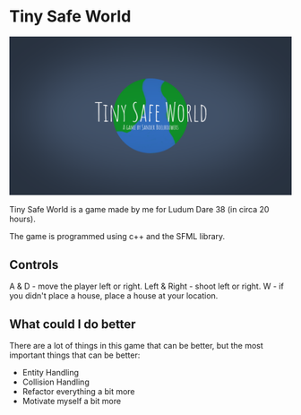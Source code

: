 # Tiny Safe World
![TinySafeWorld](img/TinySafeWorld.png)

Tiny Safe World is a game made by me for Ludum Dare 38 (in circa 20 hours).

The game is programmed using c++ and the SFML library.

## Controls
A & D - move the player left or right.
Left & Right - shoot left or right.
W - if you didn't place a house, place a house at your location.

## What could I do better
There are a lot of things in this game that can be better, but the most important things that can be better:
 * Entity Handling
 * Collision Handling
 * Refactor everything a bit more
 * Motivate myself a bit more